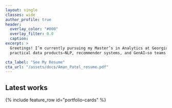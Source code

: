 ```yaml
---
layout: single
classes: wide
author_profile: true
header:
  overlay_color: "#000"
  overlay_filter: 0.0
  caption:
excerpt: >
  Greetings! I’m currently pursuing my Master’s in Analytics at Georgia Tech (’26). I love building
  practical data products—NLP, recommender systems, and GenAI—so teams can make faster, better decisions.

cta_label: "See My Resume"
cta_url: "/assets/docs/Aman_Patel_resume.pdf"
---
```


## Latest works

{% include feature_row id="portfolio-cards" %}
